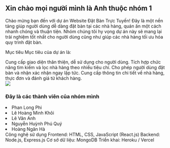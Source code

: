 <h2>Xin chào mọi người mình là Anh thuộc nhóm 1</h2>
<p>Chào mừng bạn đến với dự án Website Đặt Bàn Trực Tuyến! Đây là một nền tảng giúp người dùng dễ dàng đặt bàn tại các nhà hàng, quán ăn một cách nhanh chóng và thuận tiện. Nhóm chúng tôi hy vọng dự án này sẽ mang lại trải nghiệm tốt nhất cho người dùng cũng như giúp các nhà hàng tối ưu hóa quy trình đặt bàn.</p>


Mục tiêu
Mục tiêu của dự án là:

Cung cấp giao diện thân thiện, dễ sử dụng cho người dùng.
Tích hợp chức năng tìm kiếm và lọc nhà hàng theo nhiều tiêu chí.
Cho phép người dùng đặt bàn và nhận xác nhận ngay lập tức.
Cung cấp thông tin chi tiết về nhà hàng, thực đơn và đánh giá từ khách hàng.
</br>
<img src="https://github.com/user-attachments/assets/32cebd31-f4b4-4eff-b3ec-ddac13e628c1"/>
</br>
<h3>Đây là các thành viên của nhóm mình</h3>
  <li>Phan Long Phi</li>
  <li>Lê Hoàng Minh Khôi</li>
  <li>Lê Văn Anh</li>
  <li>Nguyễn Huỳnh Phú Quý</li>
  <li>Hoàng Ngân Hà</li>
Công nghệ sử dụng
Frontend: HTML, CSS, JavaScript (React.js)
Backend: Node.js, Express.js
Cơ sở dữ liệu: MongoDB
Triển khai: Heroku / Vercel
